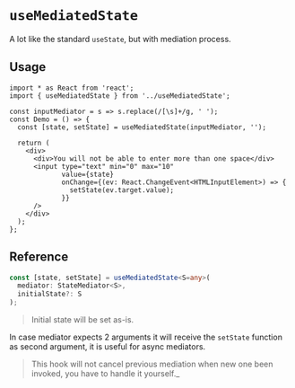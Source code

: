 # `useMediatedState`

A lot like the standard `useState`, but with mediation process.

## Usage
```tsx
import * as React from 'react';
import { useMediatedState } from '../useMediatedState';

const inputMediator = s => s.replace(/[\s]+/g, ' ');
const Demo = () => {
  const [state, setState] = useMediatedState(inputMediator, '');

  return (
    <div>
      <div>You will not be able to enter more than one space</div>
      <input type="text" min="0" max="10" 
             value={state}
             onChange={(ev: React.ChangeEvent<HTMLInputElement>) => {
               setState(ev.target.value);
             }}
      />
    </div>
  );
};
```

## Reference
```ts
const [state, setState] = useMediatedState<S=any>(
  mediator: StateMediator<S>,
  initialState?: S
);
```

> Initial state will be set as-is.

In case mediator expects 2 arguments it will receive the `setState` function as second argument, it is useful for async mediators.  
>This hook will not cancel previous mediation when new one been invoked, you have to handle it yourself._
